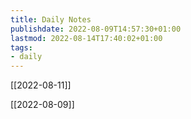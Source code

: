 ```yaml
---
title: Daily Notes
publishdate: 2022-08-09T14:57:30+01:00
lastmod: 2022-08-14T17:40:02+01:00
tags: 
- daily
---
```








[[2022-08-11]]

[[2022-08-09]]





